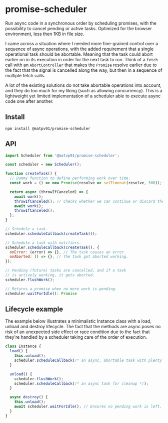 # promise-scheduler

Run async code in a synchronous order by scheduling promises, with the possibility to cancel pending or active tasks. Optimized for the browser environment, less then 1KB in file size.

I came across a situation where I needed more fine-grained control over a sequence of async operations, with the added requirement that a single operational task should be abortable. Meaning that the task could abort earlier on in its execution in order for the next task to run. Think of a `fetch` call with an `AbortController` that makes the `Promise` resolve earlier due to the fact that the signal is cancelled along the way, but then in a sequence of multiple fetch calls.

A lot of the existing solutions do not take abortable operations into account, and they do too much for my liking (such as allowing concurrency). This is a lightweight yet limited implementation of a scheduler able to execute async code one after another.

## Install

```
npm install @matpv91/promise-scheduler
```

## API

```javascript
import Scheduler from '@matvp91/promise-scheduler';

const scheduler = new Scheduler();

function createTask() {
  // Dummy function to define performing work over time.
  const work = () => new Promise(resolve => setTimeout(resolve, 500));

  return async (throwIfCanceled) => {
    await work();
    throwIfCanceled(); // Checks whether we can continue or discard the callstack below.
    await work();
    throwIfCanceled();
  };
}

// Schedule a task.
scheduler.scheduleCallback(createTask());

// Schedule a task with notifiers.
scheduler.scheduleCallback(createTask(), {
  onError: (error) => {}, // The task causes an error.
  onAborted: () => {}, // The task got aborted working.
});

// Pending (future) tasks are cancelled, and if a task
// is actively working, it gets aborted.
scheduler.flushWork();

// Returns a promise when no more work is pending.
scheduler.waitForIdle(): Promise
```

## Lifecycle example

The example below illustrates a minimalistic Instance class with a load, unload and destroy lifecycle. The fact that the methods are async poses no risk of an unexpected side effect or race condition due to the fact that they're handled by a scheduler taking care of the order of execution.

```javascript
class Instance {
  load() {
    this.unload();
    scheduler.scheduleCallback(/* an async, abortable task with plenty of work */);
  }

  unload() {
    scheduler.flushWork();
    scheduler.scheduleCallback(/* an async task for cleanup */);
  }

  async destroy() {
    this.unload();
    await scheduler.waitForIdle(); // Ensures no pending work is left.
  }
}
```
